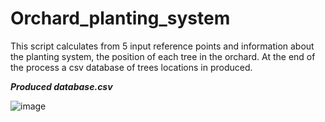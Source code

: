 # Orchard_planting_system
This script calculates from 5 input reference points and information about the planting system, the position of each tree in the orchard. At the end of the process a csv database of trees locations in produced. 

***Produced database.csv***

![image](https://user-images.githubusercontent.com/118398203/212690605-6d9e7495-c2f1-42fe-850f-f17159591044.png)
